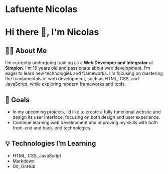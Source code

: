 # Lafuente Nicolas 

# Hi there 👋, I'm Nicolas

## 👨‍💻 About Me
I’m currently undergoing training as a **Web Developer and Integrator** at **Simplon**. I'm 19 years old and passionate about web development. I’m eager to learn new technologies and frameworks. I’m focusing on mastering the fundamentals of web development, such as HTML, CSS, and JavaScript, while exploring modern frameworks and tools.

## 🚀 Goals
- In my upcoming projects, I’d like to create a fully functional website and design its user interface, focusing on both design and user experience.
- Continue learning web development and improving my skills with both front-end and back-end technologies.

## 💡 Technologies I’m Learning
- HTML, CSS, JavaScript
- Markdown
- Git, GitHub
